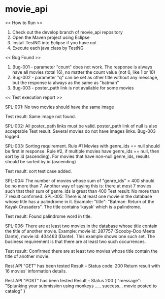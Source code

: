 # movie_api

<< How to Run >>
1. Check out the develop branch of movie_api repository
2. Open the Maven project using Eclipse
3. Install TestNG into Eclipse if you have not
4. Execute each java class by TestNG



<< Bug Found >>
1. Bug-001 - parameter "count" does not work. The response is always have all movies (total 16),
   no matter the count value (not 0, like 1 or 10)
2. Bug-002 - parameter "q" can be set as other title without any message, but the response ia always as the same as "batman"
3. Bug-003 - poster_path link is not available for some movies



<< Test execution report >>

SPL-001: No two movies should have the same image 

Test result: Same image not found. 

SPL-002: All poster_path links must be valid. poster_path link of null is also acceptable
Test result: Several movies do not have images links. Bug-003 logged.

SPL-003: Sorting requirement. Rule #1 Movies with genre_ids == null should be first in response. Rule #2, if multiple movies have genre_ids == null, then sort by id (ascending). For movies that have non-null genre_ids, results should be sorted by id (ascending)

Test result: sort test case added.

SPL-004: The number of movies whose sum of "genre_ids" > 400 should be no more than 7. Another way of saying this is: there at most 7 movies such that their sum of genre_ids is great than 400
Test result: No more than 7 result confirmed.
SPL-005: There is at least one movie in the database whose title has a palindrome in it. 
Example: "title": "Batman: Return of the Kayak Crusaders". The title contains ‘kayak’ which is a palindrome.

Test result: Found palindrome word in title.

SPL-006: There are at least two movies in the database whose title contain the title of another movie. Example: movie id: 287757 (Scooby-Doo Meets Dante), movie id: 404463 (Dante). This example shows one such set. The business requirement is that there are at least two such occurrences. 

Test result: Confirmed there are at least two movies whose title contain the title of another movie.


Rest API "GET" has been tested
Result – Status code: 200
Return result with 16 movies' information details.

Rest API "POST" has been tested
Result – Status 200
{ "message": "Splunking your submission using monkeys ..... success... movie posted to catalog" }
